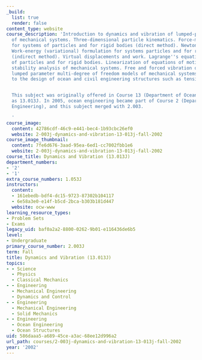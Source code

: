 ```yaml
---
_build:
  list: true
  render: false
content_type: website
course_description: 'Introduction to dynamics and vibration of lumped-parameter models
  of mechanical systems. Three-dimensional particle kinematics. Force-momentum formulation
  for systems of particles and for rigid bodies (direct method). Newton-Euler equations.
  Work-energy (variational) formulation for systems particles and for rigid bodies
  (indirect method). Virtual displacements and work. Lagrange''s equations for systems
  of particles and for rigid bodies. Linearization of equations of motion. Linear
  stability analysis of mechanical systems. Free and forced vibration of linear damped
  lumped parameter multi-degree of freedom models of mechanical systems. Application
  to the design of ocean and civil engineering structures such as tension leg platforms.


  This subject was originally offered in Course 13 (Department of Ocean Engineering)
  as 13.013J. In 2005, ocean engineering became part of Course 2 (Department of Mechanical
  Engineering), and this subject merged with 2.003.

  '
course_image:
  content: 42786cdf-46c9-e441-bec4-1b93cbc26ef0
  website: 2-003j-dynamics-and-vibration-13-013j-fall-2002
course_image_thumbnail:
  content: 7fe6d676-3aad-95ea-6ed1-cc7002fbb1e6
  website: 2-003j-dynamics-and-vibration-13-013j-fall-2002
course_title: Dynamics and Vibration (13.013J)
department_numbers:
- '2'
- '1'
extra_course_numbers: 1.053J
instructors:
  content:
  - 161ebedb-bdf4-dc15-9723-87302b104117
  - 6e58a3e0-e14f-b5cd-2bca-b303b181d447
  website: ocw-www
learning_resource_types:
- Problem Sets
- Exams
legacy_uid: baf0a2a2-8800-0262-9b01-e116436de6b5
level:
- Undergraduate
primary_course_number: 2.003J
term: Fall
title: Dynamics and Vibration (13.013J)
topics:
- - Science
  - Physics
  - Classical Mechanics
- - Engineering
  - Mechanical Engineering
  - Dynamics and Control
- - Engineering
  - Mechanical Engineering
  - Solid Mechanics
- - Engineering
  - Ocean Engineering
  - Ocean Structures
uid: 586daaa5-a689-45ce-a3ac-68ee12d996a2
url_path: courses/2-003j-dynamics-and-vibration-13-013j-fall-2002
year: '2002'
---
```


